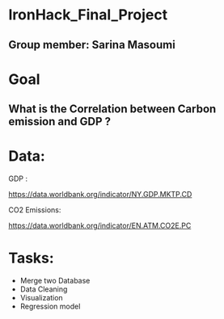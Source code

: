 # IronHack_Final_Project

## Group member: Sarina Masoumi 


# Goal
## What is the Correlation between Carbon emission and GDP ? 


# Data:

   GDP : 
   
   https://data.worldbank.org/indicator/NY.GDP.MKTP.CD
   
   
   CO2 Emissions:
   
   https://data.worldbank.org/indicator/EN.ATM.CO2E.PC
   
  
  
# Tasks:
   
   - Merge two Database 
   - Data Cleaning
   - Visualization
   - Regression model 
   
   
   
   
   
      
      
